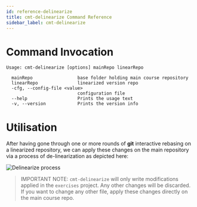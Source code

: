 ```yaml
---
id: reference-delinearize
title: cmt-delinearize Command Reference
sidebar_label: cmt-delinearize
---
```


# Command Invocation

```
Usage: cmt-delinearize [options] mainRepo linearRepo

  mainRepo                 base folder holding main course repository
  linearRepo               linearized version repo
  -cfg, --config-file <value>
                           configuration file
  --help                   Prints the usage text
  -v, --version            Prints the version info
```

# Utilisation

After having gone through one or more rounds of **git** interactive rebasing
on a linearized repository, we can apply these changes on the main
repository via a process of de-linearization as depicted here: 

![Delinearize process](https://i.imgur.com/BYlAaPh.png)

> IMPORTANT NOTE: `cmt-delinearize` will only write modifications applied
> in the `exercises` project. Any other changes will be discarded. If you
> want to change any other file, apply these changes directly on the main
> course repo.

